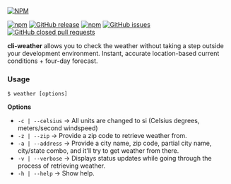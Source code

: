 [![NPM](https://nodei.co/npm/cli-weather.png?downloads=true)](https://nodei.co/npm/cli-weather/)

[![npm](https://img.shields.io/npm/dt/cli-weather.svg?style=flat-square)]()
[![GitHub release](https://img.shields.io/github/release/apizzimenti/cli-weather.svg?style=flat-square)]()
[![npm](https://img.shields.io/npm/l/cli-weather.svg?style=flat-square)]()
[![GitHub issues](https://img.shields.io/github/issues/apizzimenti/cli-weather.svg?style=flat-square)]()
[![GitHub closed pull requests](https://img.shields.io/github/issues-pr-closed/apizzimenti/cli-weather.svg?style=flat-square)]()

**cli-weather** allows you to check the weather without taking a step outside your development environment. Instant,
accurate location-based current conditions + four-day forecast.

### Usage

`$ weather [options]`

__Options__
- `-c | --celsius` &rarr; All units are changed to si (Celsius degrees, meters/second windspeed)
- `-z | --zip` &rarr; Provide a zip code to retrieve weather from.
- `-a | --address` &rarr; Provide a city name, zip code, partial city name, city/state combo, and it'll try to get weather from there.
- `-v | --verbose` &rarr; Displays status updates while going through the process of retrieving weather.
- `-h | --help` &rarr; Show help.

